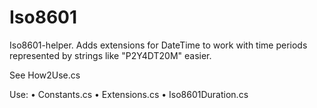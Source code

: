# Iso8601
Iso8601-helper. Adds extensions for DateTime to work with time periods represented by strings like "P2Y4DT20M" easier.

See How2Use.cs

Use:
• Constants.cs
• Extensions.cs
• Iso8601Duration.cs
